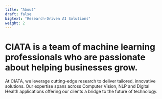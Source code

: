```yaml
---
title: "About"
draft: false
bigtext: "Research-Driven AI Solutions"
weight: 2
---
```

# CIATA is a team of machine learning professionals who are passionate about helping businesses grow.

At CIATA, we leverage cutting-edge research to deliver tailored, innovative solutions. Our expertise spans across Computer Vision, NLP and Digital Health applications offering our clients a bridge to the future of technology.